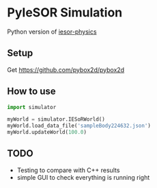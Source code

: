 # PyIeSOR Simulation

Python version of [iesor-physics](https://github.com/OptimusLime/iesor-physics)

## Setup

Get https://github.com/pybox2d/pybox2d

## How to use

```python
import simulator

myWorld = simulator.IESoRWorld()
myWorld.load_data_file('sampleBody224632.json')
myWorld.updateWorld(100.0)
```

## TODO

- Testing to compare with C++ results
- simple GUI to check everything is running right